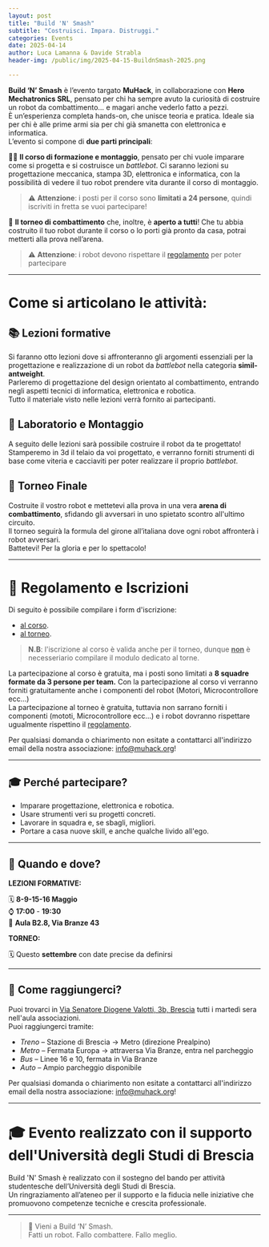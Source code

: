 ```yaml
---
layout: post
title: "Build 'N' Smash"
subtitle: "Costruisci. Impara. Distruggi."
categories: Events
date: 2025-04-14
author: Luca Lamanna & Davide Strabla
header-img: /public/img/2025-04-15-BuildnSmash-2025.png

---
```


**Build ‘N’ Smash** è l’evento targato **MuHack**, in collaborazione con **Hero Mechatronics SRL**, pensato per chi ha sempre avuto la curiosità di costruire un robot da combattimento… e magari anche vederlo fatto a pezzi.  
È un’esperienza completa hands-on, che unisce teoria e pratica. Ideale sia per chi è alle prime armi sia per chi già smanetta con elettronica e informatica.  
L’evento si compone di **due parti principali**:

🧑‍💻 **Il corso di formazione e montaggio**, pensato per chi vuole imparare come si progetta e si costruisce un *battlebot*. Ci saranno lezioni su progettazione meccanica, stampa 3D, elettronica e informatica, con la possibilità di vedere il tuo robot prendere vita durante il corso di montaggio.

> ⚠️ **Attenzione**: i posti per il corso sono **limitati a 24 persone**, quindi iscriviti in fretta se vuoi partecipare!

🤖 **Il torneo di combattimento** che, inoltre, è **aperto a tutti**! Che tu abbia costruito il tuo robot durante il corso o lo porti già pronto da casa, potrai metterti alla prova nell’arena.

> ⚠️ **Attenzione**: i robot devono rispettare il [regolamento](/public/doc/regolamento-hack-n-smash-2025.pdf) per poter partecipare


---

# Come si articolano le attività:

## 📚 Lezioni formative
Si faranno otto lezioni dove si affronteranno gli argomenti essenziali per la progettazione e realizzazione di un robot da *battlebot* nella categoria **simil-antweight**.  
Parleremo di progettazione del design orientato al combattimento, entrando negli aspetti tecnici di informatica, elettronica e robotica.  
Tutto il materiale visto nelle lezioni verrà fornito ai partecipanti.

## 🔩 Laboratorio e Montaggio

A seguito delle lezioni sarà possibile costruire il robot da te progettato!  
Stamperemo in 3d il telaio da voi progettato, e verranno forniti strumenti di base come viteria e cacciaviti per poter realizzare il proprio *battlebot*.  

## 🤖 Torneo Finale
Costruite il vostro robot e mettetevi alla prova in una vera **arena di combattimento**, sfidando gli avversari in uno spietato scontro all'ultimo circuito.  
Il torneo seguirà la formula del girone all’italiana dove ogni robot affronterà i robot avversari.  
Battetevi! Per la gloria e per lo spettacolo!

---

# 📝 Regolamento e Iscrizioni

Di seguito è possibile compilare i form d'iscrizione:

- [al corso](https://forms.gle/VcpkFrfv72h47gKS9).
- [al torneo](https://forms.gle/ERd7RZpdRULYKNHR6).

> **N.B**: l'iscrizione al corso è valida anche per il torneo, dunque **<u>non</u>** è necesseriario compilare il modulo dedicato al torne.

La partecipazione al corso è gratuita, ma i posti sono limitati a **8 squadre formate da 3 persone per team.** Con la partecipazione al corso vi verranno forniti gratuitamente anche i componenti del robot (Motori, Microcontrollore ecc...)  
La partecipazione al torneo è gratuita, tuttavia non sarrano forniti i componenti (mototi, Microcontrollore ecc...) e i robot dovranno rispettare ugualmente rispettino il [regolamento](/public/doc/regolamento-hack-n-smash-2025.pdf).

Per qualsiasi domanda o chiarimento non esitate a contattarci all'indirizzo email della nostra associazione: [info@muhack.org](mailto:info@muhack.org)!  

---

## 🎓 Perché partecipare?

- Imparare progettazione, elettronica e robotica.
- Usare strumenti veri su progetti concreti.
- Lavorare in squadra e, se sbagli, migliori.
- Portare a casa nuove skill, e anche qualche livido all'ego.

---

## 📅 Quando e dove?

**LEZIONI FORMATIVE:**

🗓️ **8-9-15-16 Maggio**  
⌚ **17:00** - **19:30**  
📍 **Aula B2.8, Via Branze 43**

**TORNEO:**  

🗓️ Questo **settembre** con date precise da definirsi

---

## 🚀 Come raggiungerci?

Puoi trovarci in [Via Senatore Diogene Valotti, 3b, Brescia](https://maps.app.goo.gl/WpPe7QCL2RA4hPRW9) tutti i martedì sera nell'aula associazioni.  
Puoi raggiungerci tramite:

* <span class="fa fa-1x fa-train"> *Treno*</span> – Stazione di Brescia → Metro (direzione Prealpino)
* <span class="fa fa-1x fa-subway"> *Metro*</span> – Fermata Europa → attraversa Via Branze, entra nel parcheggio
* <span class="fa fa-1x fa-bus"> *Bus*</span> – Linee 16 e 10, fermata in Via Branze
* <span class="fa fa-1x fa-car"> *Auto*</span> – Ampio parcheggio disponibile

Per qualsiasi domanda o chiarimento non esitate a contattarci all'indirizzo email della nostra associazione: [info@muhack.org](mailto:info@muhack.org)!  

---

# 🎓 Evento realizzato con il supporto dell'Università degli Studi di Brescia

Build 'N' Smash è realizzato con il sostegno del bando per attività studentesche dell’Università degli Studi di Brescia.  
Un ringraziamento all’ateneo per il supporto e la fiducia nelle iniziative che promuovono competenze tecniche e crescita professionale.

---

> 🧨 Vieni a Build ‘N’ Smash.  
> Fatti un robot. Fallo combattere. Fallo meglio.

